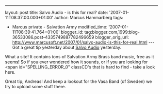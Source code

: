---
layout: post
title: Salvo Audio - is this for real?
date: '2007-01-11T08:37:00.000+01:00'
author: Marcus Hammarberg
tags:
  - Marcus
private - Salvation Army
modified_time: '2007-01-11T08:39:41.764+01:00'
blogger_id: tag:blogger.com,1999:blog-36533086.post-4335749887782496659
blogger_orig_url: http://www.marcusoft.net/2007/01/salvo-audio-is-this-for-real.html ---
Got a great tip yesterday about [Salvo
Audio](http://www.salvoaudio.com/) yesterday.

What a site! It contains tons of Salvation Army Brass band music, free
as it seems! So if you ever wondered how it sounds, or if you are
looking for <span id="SPELLING_ERROR_0" classCD's that is hard to find -
take a look here.

Great tip, Andreas! And keep a lookout for the Vasa Band (of Sweden) we try to
upload some stuff there.
